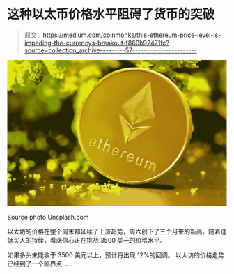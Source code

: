 # 这种以太币价格水平阻碍了货币的突破

> 原文：<https://medium.com/coinmonks/this-ethereum-price-level-is-impeding-the-currencys-breakout-f860b92471fc?source=collection_archive---------57----------------------->

![](img/9ddf50cb9c981de6fb96946f66f726b8.png)

Source photo Unsplash.com

以太坊的价格在整个周末都延续了上涨趋势，周六创下了三个月来的新高。随着逢低买入的持续，看涨信心正在挑战 3500 美元的价格水平。

如果多头未能收于 3500 美元以上，预计将出现 12%的回调。
以太坊的价格走势已经到了一个临界点……